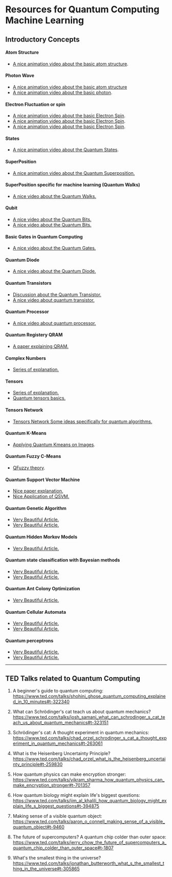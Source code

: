 # Resources for Quantum Computing Machine Learning 

                                                
## Introductory Concepts

#### Atom Structure
                
 
* [A nice animation video about the basic atom structure](https://www.youtube.com/watch?v=g_IaVepNDT4).                
                 
#### Photon Wave

                 
* [A nice animation video about the basic atom structure](https://www.youtube.com/watch?v=fwXQjRBLwsQ) 
* [A nice animation video about the basic photon](https://www.youtube.com/watch?v=KKr91v7yLcM).  
                 
#### Electron Fluctuation or spin
                 

                 
* [A nice animation video about the basic Electron Spin](https://www.youtube.com/watch?v=J3xLuZNKhlY).             
* [A nice animation video about the basic Electron Spin](https://www.youtube.com/watch?v=3k5IWlVdMbo). 
* [A nice animation video about the basic Electron Spin](https://www.youtube.com/watch?v=jvvkomcmyuo).
                 

#### States
               
                 
* [A nice animation video about the Quantum States](https://www.youtube.com/watch?v=sICXOwOwS4E).
                 

#### SuperPosition

  
* [A nice animation video about the Quantum Superposition.](https://www.youtube.com/watch?v=hkmoZ8e5Qn0) 


#### SuperPosition specific for machine learning (Quantum Walks)

   
* [A nice video about the Quantum Walks.](https://www.youtube.com/watch?v=86QsYPxoBow)


#### Qubit

                                                                   
* [A nice video about the Quantum Bits.](https://www.youtube.com/watch?v=zNzzGgr2mhk) 
* [A nice video about the Quantum Bits.](https://www.youtube.com/watch?v=F8U1d2Hqark&t=179s) 
                                                                   

#### Basic Gates in Quantum Computing
                 
                                                                   
* [A nice video about the Quantum Gates.](https://www.youtube.com/watch?v=2Qsh_w2kq9Y) 
                                                                   

#### Quantum Diode
                 
                                                                   
* [A nice video about the Quantum Diode.](https://www.youtube.com/watch?v=doyK1olswX4)
                                                                   

#### Quantum Transistors
                                                                                                
* [Discussion about the Quantum Transistor.](https://www.quora.com/What-is-the-equivalent-of-the-transistor-in-a-quantum-computer) 
* [A nice video about quantum transistor.](https://www.youtube.com/watch?v=ZTxR2n2mvjc)
                                                                   

#### Quantum Processor
                                                                                                  
* [A nice video about quantum processor.](https://www.youtube.com/watch?v=CMdHDHEuOUE) 
                                                                   

#### Quantum Registery QRAM
                
                                                                   
* [A paper explaining QRAM.](https://arxiv.org/pdf/0807.4994.pdf)



#### Complex Numbers
                                                                                                                           
* [Series of explanation.](https://www.youtube.com/watch?v=T647CGsuOVU)                                                     


#### Tensors
                                                                                                                       
* [Series of explanation.](https://www.youtube.com/watch?v=f5liqUk0ZTw)   
* [Quantum tensors basics.](https://www.youtube.com/watch?v=xzG6c96PsLs)                                                                 
                                                                   

#### Tensors Network
                 

* [Tensors Network Some ideas specifically for quantum algorithms.](https://www.youtube.com/watch?v=bD-CWgbsCeI&list=PLgKuh-lKre10UQnP7gBCFoKgq5KWIA7el)
                                                                   
                                                                   

#### Quantum K-Means
                                                     
* [Applying Quantum Kmeans on Images](https://pdfs.semanticscholar.org/6d77/54d33958b4a41d57ec99558eb28ae88f9884.pdf).
                                                                   

#### Quantum Fuzzy C-Means
                 
                                                                                
* [QFuzzy theory](https://pdfs.semanticscholar.org/6d77/54d33958b4a41d57ec99558eb28ae88f9884.pdf).


#### Quantum Support Vector Machine
                 
                                                                                                                                    
* [Nice paper explanation.](https://arxiv.org/pdf/1307.0471.pdf) 
* [Nice Application of QSVM.](http://www.scirp.org/journal/PaperInformation.aspx?paperID=72542)


#### Quantum Genetic Algorithm
 

* [Very Beautiful Article.](https://www.hindawi.com/journals/mpe/2013/730749/)                                  
* [Very Beautiful Article.](https://arxiv.org/pdf/1202.2026.pdf)  

                                                                   

#### Quantum Hidden Morkov Models
                 

* [Very Beautiful Article.](https://arxiv.org/pdf/1503.08760.pdf)                                                       

#### Quantum state classification with Bayesian methods
                 
                   
* [Very Beautiful Article.](https://arxiv.org/pdf/1204.1550.pdf)                                                      
* [Very Beautiful Article.](https://www.ncbi.nlm.nih.gov/pmc/articles/PMC4726808/) 


#### Quantum Ant Colony Optimization
                 
                                                          
* [Very Beautiful Article.](http://ac.els-cdn.com/S2212667812001359/1-s2.0-S2212667812001359-main.pdf?_tid=42e0cd66-2f4a-11e7-920f-00000aacb361&acdnat=1493738345_8f536599e404c7588811ddd49c484688) 


#### Quantum Cellular Automata
           
* [Very Beautiful Article.](https://arxiv.org/pdf/0808.0679.pdf)   
* [Very Beautiful Article.](http://ieee-hpec.org/2013/index_htm_files/7-Improved-Eigensolver-Baldwin-2867489.pdf)     
                                       

#### Quantum perceptrons
                 

* [Very Beautiful Article.](https://arxiv.org/pdf/quant-ph/0201144.pdf)                                             
* [Very Beautiful Article.](http://axon.cs.byu.edu/papers/ricks.nips03.pdf/) 

                                                        
------

##  TED Talks related to Quantum Computing

1. A beginner's guide to quantum computing:
https://www.ted.com/talks/shohini_ghose_quantum_computing_explained_in_10_minutes#t-322340

2. What can Schrödinger's cat teach us about quantum mechanics?
https://www.ted.com/talks/josh_samani_what_can_schrodinger_s_cat_teach_us_about_quantum_mechanics#t-323151

3. Schrödinger's cat: A thought experiment in quantum mechanics:
https://www.ted.com/talks/chad_orzel_schrodinger_s_cat_a_thought_experiment_in_quantum_mechanics#t-263061

4. What is the Heisenberg Uncertainty Principle?
https://www.ted.com/talks/chad_orzel_what_is_the_heisenberg_uncertainty_principle#t-259830

5. How quantum physics can make encryption stronger:
https://www.ted.com/talks/vikram_sharma_how_quantum_physics_can_make_encryption_stronger#t-701357

6. How quantum biology might explain life's biggest questions:
https://www.ted.com/talks/jim_al_khalili_how_quantum_biology_might_explain_life_s_biggest_questions#t-394875

7. Making sense of a visible quantum object:
https://www.ted.com/talks/aaron_o_connell_making_sense_of_a_visible_quantum_object#t-9460

8. The future of supercomputers? A quantum chip colder than outer space:
https://www.ted.com/talks/jerry_chow_the_future_of_supercomputers_a_quantum_chip_colder_than_outer_space#t-1807

9. What's the smallest thing in the universe?
https://www.ted.com/talks/jonathan_butterworth_what_s_the_smallest_thing_in_the_universe#t-305865
